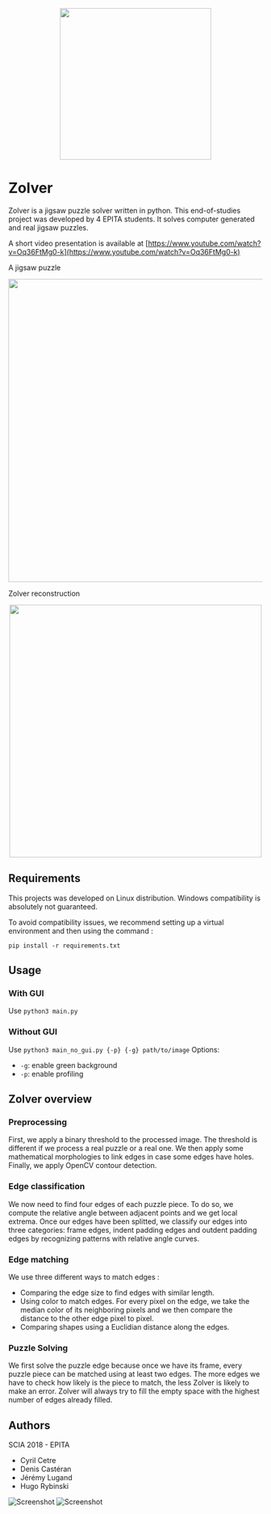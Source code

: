 <p align="center">
<img src="resources/logo/logo.png" width="300">
</p>

# Zolver

Zolver is a jigsaw puzzle solver written in python. This end-of-studies project was
developed by 4 EPITA students. It solves computer generated and real jigsaw puzzles.

A short video presentation is available at [https://www.youtube.com/watch?v=Oq36FtMg0-k](https://www.youtube.com/watch?v=Oq36FtMg0-k)

A jigsaw puzzle
<p align="center">
<img src="resources/jigsaw-samples/van-gogh.png" width="600">
</p>
Zolver reconstruction
<p align="center">
<img src="resources/jigsaw-solved/van-gogh.png" width="500">
</p>

## Requirements

This projects was developed on Linux distribution. Windows compatibility is absolutely not guaranteed.

To avoid compatibility issues, we recommend setting up a virtual environment and then using the command :

`pip install -r requirements.txt`

## Usage
### With GUI
Use `python3 main.py`


### Without GUI
Use `python3 main_no_gui.py {-p} {-g} path/to/image`
Options:
- `-g`: enable green background
- `-p`: enable profiling

## Zolver overview

### Preprocessing

First, we apply a binary threshold to the processed image. The threshold is different if we process
a real puzzle or a real one. We then apply some mathematical morphologies to link edges
in case some edges have holes. Finally, we apply OpenCV contour detection.

### Edge classification

We now need to find four edges of each puzzle piece. To do so, we compute the relative angle
between adjacent points and we get local extrema. Once our edges have been splitted, we classify
our edges into three categories: frame edges, indent padding edges and outdent padding edges by
recognizing patterns with relative angle curves.

### Edge matching

We use three different ways to match edges :
- Comparing the edge size to find edges with similar length.
- Using color to match edges. For every pixel on the edge, we take the median color of
its neighboring pixels and we then compare the distance to the other edge pixel to pixel.
- Comparing shapes using a Euclidian distance along the edges.

### Puzzle Solving

We first solve the puzzle edge because once we have its frame, every puzzle piece can be matched
using at least two edges. The more edges we have to check how likely is the piece to match, the less
Zolver is likely to make an error. Zolver will always try to fill the empty space with the highest
number of edges already filled.

## Authors
SCIA 2018 - EPITA

* Cyril Cetre
* Denis Castéran
* Jérémy Lugand
* Hugo Rybinski

![Screenshot](resources/jigsaw-solved/craies_32.png)
![Screenshot](resources/jigsaw-solved/link.png)
